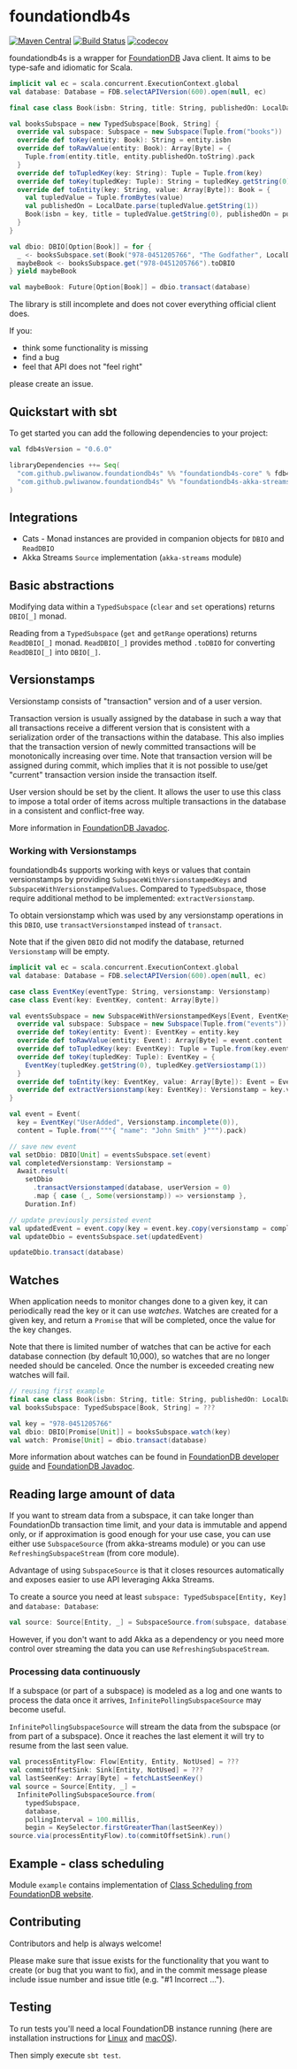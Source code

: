 # foundationdb4s

[![Maven Central](https://maven-badges.herokuapp.com/maven-central/com.github.pwliwanow.foundationdb4s/foundationdb4s-core_2.12/badge.svg)](https://maven-badges.herokuapp.com/maven-central/com.github.pwliwanow.foundationdb4s/foundationdb4s-core_2.12)
[![Build Status](https://travis-ci.org/pwliwanow/foundationdb4s.svg?branch=master)](https://travis-ci.org/pwliwanow/foundationdb4s)
[![codecov](https://codecov.io/gh/pwliwanow/foundationdb4s/branch/master/graph/badge.svg)](https://codecov.io/gh/pwliwanow/foundationdb4s)

foundationdb4s is a wrapper for [FoundationDB](https://github.com/apple/foundationdb) Java client.
It aims to be type-safe and idiomatic for Scala.

```scala
implicit val ec = scala.concurrent.ExecutionContext.global
val database: Database = FDB.selectAPIVersion(600).open(null, ec)

final case class Book(isbn: String, title: String, publishedOn: LocalDate)

val booksSubspace = new TypedSubspace[Book, String] {
  override val subspace: Subspace = new Subspace(Tuple.from("books"))
  override def toKey(entity: Book): String = entity.isbn
  override def toRawValue(entity: Book): Array[Byte] = {
    Tuple.from(entity.title, entity.publishedOn.toString).pack
  }
  override def toTupledKey(key: String): Tuple = Tuple.from(key)
  override def toKey(tupledKey: Tuple): String = tupledKey.getString(0)
  override def toEntity(key: String, value: Array[Byte]): Book = {
    val tupledValue = Tuple.fromBytes(value)
    val publishedOn = LocalDate.parse(tupledValue.getString(1))
    Book(isbn = key, title = tupledValue.getString(0), publishedOn = publishedOn)
  }
}

val dbio: DBIO[Option[Book]] = for {
  _ <- booksSubspace.set(Book("978-0451205766", "The Godfather", LocalDate.parse("2002-03-01")))
  maybeBook <- booksSubspace.get("978-0451205766").toDBIO
} yield maybeBook

val maybeBook: Future[Option[Book]] = dbio.transact(database)
```

The library is still incomplete and does not cover everything official client does.

If you:
- think some functionality is missing
- find a bug 
- feel that API does not "feel right"

please create an issue.

## Quickstart with sbt
To get started you can add the following dependencies to your project:
```scala
val fdb4sVersion = "0.6.0"

libraryDependencies ++= Seq(
  "com.github.pwliwanow.foundationdb4s" %% "foundationdb4s-core" % fdb4sVersion,
  "com.github.pwliwanow.foundationdb4s" %% "foundationdb4s-akka-streams" % fdb4sVersion
)
```

## Integrations
- Cats - Monad instances are provided in companion objects for `DBIO` and `ReadDBIO`
- Akka Streams `Source` implementation (`akka-streams` module)

## Basic abstractions
Modifying data within a `TypedSubspace` (`clear` and `set` operations) returns `DBIO[_]` monad.

Reading from a `TypedSubspace` (`get` and `getRange` operations) returns `ReadDBIO[_]` monad.
`ReadDBIO[_]` provides method `.toDBIO` for converting `ReadDBIO[_]` into `DBIO[_]`.

## Versionstamps 
Versionstamp consists of "transaction" version and of a user version.

Transaction version is usually assigned by the database in such a way that 
all transactions receive a different version that is consistent with a serialization 
order of the transactions within the database. 
This also implies that the transaction version of newly committed transactions will 
be monotonically increasing over time.
Note that transaction version will be assigned during commit, 
which implies that it is not possible to use/get "current" transaction version inside the transaction itself. 

User version should be set by the client. 
It allows the user to use this class to impose a total order of items across multiple 
transactions in the database in a consistent and conflict-free way.

More information in [FoundationDB Javadoc](https://apple.github.io/foundationdb/javadoc/com/apple/foundationdb/tuple/Versionstamp.html).

### Working with Versionstamps

foundationdb4s supports working with keys or values that contain versionstamps 
by providing `SubspaceWithVersionstampedKeys` and `SubspaceWithVersionstampedValues`.
Compared to `TypedSubspace`, those require additional method to be implemented: `extractVersionstamp`.

To obtain versionstamp which was used by any versionstamp operations in this `DBIO`, 
use `transactVersionstamped` instead of `transact`.

Note that if the given `DBIO` did not modify the database, returned `Versionstamp` will be empty.

```scala
implicit val ec = scala.concurrent.ExecutionContext.global
val database: Database = FDB.selectAPIVersion(600).open(null, ec)

case class EventKey(eventType: String, versionstamp: Versionstamp)
case class Event(key: EventKey, content: Array[Byte])

val eventsSubspace = new SubspaceWithVersionstampedKeys[Event, EventKey] {
  override val subspace: Subspace = new Subspace(Tuple.from("events"))
  override def toKey(entity: Event): EventKey = entity.key
  override def toRawValue(entity: Event): Array[Byte] = event.content
  override def toTupledKey(key: EventKey): Tuple = Tuple.from(key.eventType, key.versiostamp)
  override def toKey(tupledKey: Tuple): EventKey = {
    EventKey(tupledKey.getString(0), tupledKey.getVersiostamp(1))
  }
  override def toEntity(key: EventKey, value: Array[Byte]): Event = Event(key, value)
  override def extractVersionstamp(key: EventKey): Versionstamp = key.versionstamp
}

val event = Event(
  key = EventKey("UserAdded", Versionstamp.incomplete(0)), 
  content = Tuple.from("""{ "name": "John Smith" }""").pack)

// save new event
val setDbio: DBIO[Unit] = eventsSubspace.set(event)
val completedVersionstamp: Versionstamp = 
  Await.result(
    setDbio
      .transactVersionstamped(database, userVersion = 0)
      .map { case (_, Some(versionstamp)) => versionstamp },
    Duration.Inf)

// update previously persisted event
val updatedEvent = event.copy(key = event.key.copy(versionstamp = completedVersionstamp))
val updateDbio = eventsSubspace.set(updatedEvent)

updateDbio.transact(database)
``` 

## Watches
When application needs to monitor changes done to a given key, it can periodically read the key or it can use _watches_.
Watches are created for a given key, and return a `Promise` that will be completed, once the value for the key changes.

Note that there is limited number of watches that can be active for each database connection (by default 10,000),
so watches that are no longer needed should be canceled.
Once the number is exceeded creating new watches will fail.

```scala
// reusing first example
final case class Book(isbn: String, title: String, publishedOn: LocalDate)
val booksSubspace: TypedSubspace[Book, String] = ???

val key = "978-0451205766"
val dbio: DBIO[Promise[Unit]] = booksSubspace.watch(key)
val watch: Promise[Unit] = dbio.transact(database)
```   

More information about watches can be found in 
[FoundationDB developer guide](https://apple.github.io/foundationdb/developer-guide.html#watches) and
[FoundationDB Javadoc](https://apple.github.io/foundationdb/javadoc/com/apple/foundationdb/Transaction.html#watch-byte:A-).  

## Reading large amount of data
If you want to stream data from a subspace, it can take longer than FoundationDb transaction time limit,
and your data is immutable and append only, or if approximation is good enough for your use case, 
you can use either use `SubspaceSource` (from akka-streams module) 
or you can use `RefreshingSubspaceStream` (from core module).

Advantage of using `SubspaceSource` is that it closes resources automatically and 
exposes easier to use API leveraging Akka Streams.

To create a source you need at least `subspace: TypedSubspace[Entity, Key]` and `database: Database`: 
```scala
val source: Source[Entity, _] = SubspaceSource.from(subspace, database)
```

However, if you don't want to add Akka as a dependency or you need more control over streaming the data 
you can use `RefreshingSubspaceStream`.

### Processing data continuously
If a subspace (or part of a subspace) is modeled as a log and one wants to process the data once it arrives, 
`InfinitePollingSubspaceSource` may become useful.

`InfinitePollingSubspaceSource` will stream the data from the subspace (or from part of a subspace). 
Once it reaches the last element it will try to resume from the last seen value.

```scala
val processEntityFlow: Flow[Entity, Entity, NotUsed] = ???
val commitOffsetSink: Sink[Entity, NotUsed] = ???
val lastSeenKey: Array[Byte] = fetchLastSeenKey()
val source = Source[Entity, _] = 
  InfinitePollingSubspaceSource.from(
    typedSubspace, 
    database, 
    pollingInterval = 100.millis, 
    begin = KeySelector.firstGreaterThan(lastSeenKey))
source.via(processEntityFlow).to(commitOffsetSink).run()
```

## Example - class scheduling
Module `example` contains implementation of [Class Scheduling from FoundationDB website](https://apple.github.io/foundationdb/class-scheduling-java.html).

## Contributing
Contributors and help is always welcome!

Please make sure that issue exists for the functionality that you want to create (or bug that you want to fix),
and in the commit message please include issue number and issue title (e.g. "#1 Incorrect ...").

## Testing
To run tests you'll need a local FoundationDB instance running (here are installation instructions for [Linux](https://apple.github.io/foundationdb/getting-started-linux.html) and [macOS](https://apple.github.io/foundationdb/getting-started-mac.html)).

Then simply execute `sbt test`.
